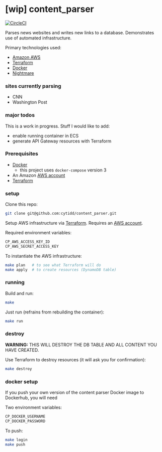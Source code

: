 # [wip] content_parser

[![CircleCI](https://circleci.com/gh/cytidd/content_parser/tree/master.svg?style=svg)](https://circleci.com/gh/cytidd/content_parser/tree/master)

Parses news websites and writes new links to a database.  Demonstrates use of automated infrastructure.

Primary technologies used:
- [Amazon AWS](https://aws.amazon.com/)
- [Terraform](https://www.terraform.io/)
- [Docker](https://www.docker.com/)
- [Nightmare](https://github.com/segmentio/nightmare)

### sites currently parsing
- CNN
- Washington Post

### major todos
This is a work in progress. Stuff I would like to add:
- enable running container in ECS
- generate API Gateway resources with Terraform

### Prerequisites
- [Docker](https://www.docker.com/)
    - this project uses `docker-compose` version 3
- An Amazon [AWS account](https://aws.amazon.com/)
- [Terraform](https://www.terraform.io/)

### setup

Clone this repo:
```bash
git clone git@github.com:cytidd/content_parser.git
```

Setup AWS infrastructure via [Terraform](https://www.terraform.io/). Requires an [AWS account](https://aws.amazon.com/).

Required environment variables:
```bash
CP_AWS_ACCESS_KEY_ID
CP_AWS_SECRET_ACCESS_KEY
```

To instantiate the AWS infrastructure:
```bash
make plan   # to see what Terraform will do
make apply  # to create resources (DynamoDB table)
```

### running

Build and run:
```bash
make
```

Just run (refrains from rebuilding the container):
```bash
make run
```

### destroy

**WARNING:** THIS WILL DESTROY THE DB TABLE AND ALL CONTENT YOU HAVE CREATED.

Use Terraform to destroy resources (it will ask you for confirmation):
```bash
make destroy
```


### docker setup

If you push your own version of the content parser Docker image to Dockerhub, you will need

Two environment variables:
```bash
CP_DOCKER_USERNAME
CP_DOCKER_PASSWORD
```

To push:
```bash
make login
make push
```

